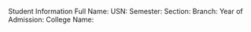 Student Information
 Full Name:
 USN:
 Semester:
 Section:
 Branch:
 Year of Admission:
 College Name:
